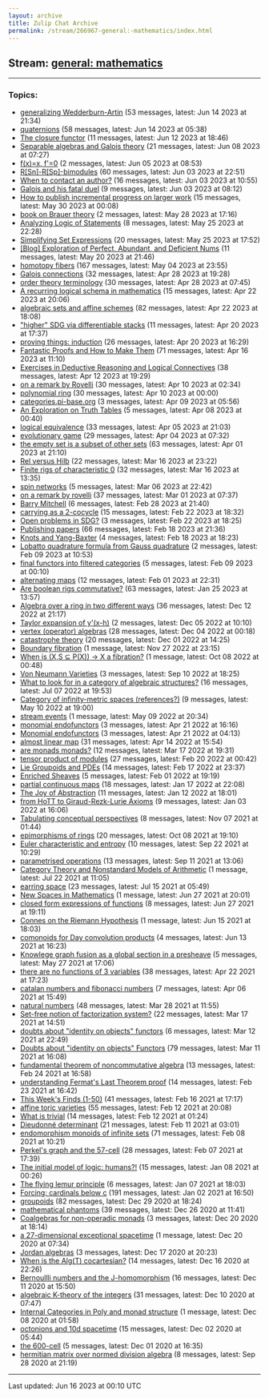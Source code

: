 ```yaml
---
layout: archive
title: Zulip Chat Archive
permalink: /stream/266967-general:-mathematics/index.html
---
```


## Stream: [general: mathematics](https://mattecapu.github.io/ct-zulip-archive/stream/266967-general:-mathematics/index.html)
---

### Topics:

* [generalizing Wedderburn-Artin](topic/topic_generalizing.20Wedderburn-Artin.html) (53 messages, latest: Jun 14 2023 at 21:34)
* [quaternions](topic/topic_quaternions.html) (58 messages, latest: Jun 14 2023 at 05:38)
* [The closure functor](topic/topic_The.20closure.20functor.html) (11 messages, latest: Jun 12 2023 at 18:46)
* [Separable algebras and Galois theory](topic/topic_Separable.20algebras.20and.20Galois.20theory.html) (21 messages, latest: Jun 08 2023 at 07:27)
* [f(x)=x, f'=0](topic/topic_f(x).3Dx.2C.20f'.3D0.html) (2 messages, latest: Jun 05 2023 at 08:53)
* [R\[Sn\]-R\[Sp\]-bimodules](topic/topic_R.5BSn.5D-R.5BSp.5D-bimodules.html) (60 messages, latest: Jun 03 2023 at 22:51)
* [When to contact an author?](topic/topic_When.20to.20contact.20an.20author.3F.html) (16 messages, latest: Jun 03 2023 at 10:55)
* [Galois and his fatal duel](topic/topic_Galois.20and.20his.20fatal.20duel.html) (9 messages, latest: Jun 03 2023 at 08:12)
* [How to publish incremental progress on larger work](topic/topic_How.20to.20publish.20incremental.20progress.20on.20larger.20work.html) (15 messages, latest: May 30 2023 at 00:08)
* [book on Brauer theory](topic/topic_book.20on.20Brauer.20theory.html) (2 messages, latest: May 28 2023 at 17:16)
* [Analyzing Logic of Statements](topic/topic_Analyzing.20Logic.20of.20Statements.html) (8 messages, latest: May 25 2023 at 22:28)
* [Simplifying Set Expressions](topic/topic_Simplifying.20Set.20Expressions.html) (20 messages, latest: May 25 2023 at 17:52)
* [\[Blog\] Exploration of Perfect, Abundant, and Deficient Nums](topic/topic_.5BBlog.5D.20Exploration.20of.20Perfect.2C.20Abundant.2C.20and.20Deficient.20Nums.html) (11 messages, latest: May 20 2023 at 21:46)
* [homotopy fibers](topic/topic_homotopy.20fibers.html) (167 messages, latest: May 04 2023 at 23:55)
* [Galois connections](topic/topic_Galois.20connections.html) (32 messages, latest: Apr 28 2023 at 19:28)
* [order theory terminology](topic/topic_order.20theory.20terminology.html) (30 messages, latest: Apr 28 2023 at 07:45)
* [A recurring logical schema in mathematics](topic/topic_A.20recurring.20logical.20schema.20in.20mathematics.html) (15 messages, latest: Apr 22 2023 at 20:06)
* [algebraic sets and affine schemes](topic/topic_algebraic.20sets.20and.20affine.20schemes.html) (82 messages, latest: Apr 22 2023 at 18:08)
* ["higher" SDG via differentiable stacks](topic/topic_.22higher.22.20SDG.20via.20differentiable.20stacks.html) (11 messages, latest: Apr 20 2023 at 17:37)
* [proving things: induction](topic/topic_proving.20things.3A.20induction.html) (26 messages, latest: Apr 20 2023 at 16:29)
* [Fantastic Proofs and How to Make Them](topic/topic_Fantastic.20Proofs.20and.20How.20to.20Make.20Them.html) (71 messages, latest: Apr 16 2023 at 11:10)
* [Exercises in Deductive Reasoning and Logical Connectives](topic/topic_Exercises.20in.20Deductive.20Reasoning.20and.20Logical.20Connectives.html) (38 messages, latest: Apr 12 2023 at 19:29)
* [on a remark by Rovelli](topic/topic_on.20a.20remark.20by.20Rovelli.html) (30 messages, latest: Apr 10 2023 at 02:34)
* [polynomial ring](topic/topic_polynomial.20ring.html) (30 messages, latest: Apr 10 2023 at 00:00)
* [categories.pi-base.org](topic/topic_categories.2Epi-base.2Eorg.html) (3 messages, latest: Apr 09 2023 at 05:56)
* [An Exploration on Truth Tables](topic/topic_An.20Exploration.20on.20Truth.20Tables.html) (5 messages, latest: Apr 08 2023 at 00:40)
* [logical equivalence](topic/topic_logical.20equivalence.html) (33 messages, latest: Apr 05 2023 at 21:03)
* [evolutionary game](topic/topic_evolutionary.20game.html) (29 messages, latest: Apr 04 2023 at 07:32)
* [the empty set is a subset of other sets](topic/topic_the.20empty.20set.20is.20a.20subset.20of.20other.20sets.html) (63 messages, latest: Apr 01 2023 at 21:10)
* [Rel versus Hilb](topic/topic_Rel.20versus.20Hilb.html) (22 messages, latest: Mar 16 2023 at 23:22)
* [Finite rigs of characteristic 0](topic/topic_Finite.20rigs.20of.20characteristic.200.html) (32 messages, latest: Mar 16 2023 at 13:35)
* [spin networks](topic/topic_spin.20networks.html) (5 messages, latest: Mar 06 2023 at 22:42)
* [on a remark by rovelli](topic/topic_on.20a.20remark.20by.20rovelli.html) (37 messages, latest: Mar 01 2023 at 07:37)
* [Barry Mitchell](topic/topic_Barry.20Mitchell.html) (6 messages, latest: Feb 28 2023 at 21:40)
* [carrying as a 2-cocycle](topic/topic_carrying.20as.20a.202-cocycle.html) (15 messages, latest: Feb 22 2023 at 18:32)
* [Open problems in SDG?](topic/topic_Open.20problems.20in.20SDG.3F.html) (3 messages, latest: Feb 22 2023 at 18:25)
* [Publishing papers](topic/topic_Publishing.20papers.html) (66 messages, latest: Feb 18 2023 at 21:36)
* [Knots and Yang-Baxter](topic/topic_Knots.20and.20Yang-Baxter.html) (4 messages, latest: Feb 18 2023 at 18:23)
* [Lobatto quadrature formula from Gauss quadrature](topic/topic_Lobatto.20quadrature.20formula.20from.20Gauss.20quadrature.html) (2 messages, latest: Feb 09 2023 at 10:53)
* [final functors into filtered categories](topic/topic_final.20functors.20into.20filtered.20categories.html) (5 messages, latest: Feb 09 2023 at 00:10)
* [alternating maps](topic/topic_alternating.20maps.html) (12 messages, latest: Feb 01 2023 at 22:31)
* [Are boolean rigs commutative?](topic/topic_Are.20boolean.20rigs.20commutative.3F.html) (63 messages, latest: Jan 25 2023 at 13:57)
* [Algebra over a ring in two different ways](topic/topic_Algebra.20over.20a.20ring.20in.20two.20different.20ways.html) (36 messages, latest: Dec 12 2022 at 21:17)
* [Taylor expansion of y'(x-h)](topic/topic_Taylor.20expansion.20of.20y'(x-h).html) (2 messages, latest: Dec 05 2022 at 10:10)
* [vertex (operator) algebras](topic/topic_vertex.20(operator).20algebras.html) (28 messages, latest: Dec 04 2022 at 00:18)
* [catastrophe theory](topic/topic_catastrophe.20theory.html) (20 messages, latest: Dec 01 2022 at 14:25)
* [Boundary fibration](topic/topic_Boundary.20fibration.html) (1 message, latest: Nov 27 2022 at 23:15)
* [When is (X,S ⊆ P(X)) -> X a fibration?](topic/topic_When.20is.20(X.2CS.20.E2.8A.86.20P(X)).20-.3E.20X.20a.20fibration.3F.html) (1 message, latest: Oct 08 2022 at 00:48)
* [Von Neumann Varieties](topic/topic_Von.20Neumann.20Varieties.html) (3 messages, latest: Sep 10 2022 at 18:25)
* [What to look for in a category of algebraic structures?](topic/topic_What.20to.20look.20for.20in.20a.20category.20of.20algebraic.20structures.3F.html) (16 messages, latest: Jul 07 2022 at 19:53)
* [Category of infinity-metric spaces (references?)](topic/topic_Category.20of.20infinity-metric.20spaces.20(references.3F).html) (9 messages, latest: May 10 2022 at 19:00)
* [stream events](topic/topic_stream.20events.html) (1 message, latest: May 09 2022 at 20:34)
* [monomial endofunctors](topic/topic_monomial.20endofunctors.html) (3 messages, latest: Apr 21 2022 at 16:16)
* [Monomial endofunctors](topic/topic_Monomial.20endofunctors.html) (3 messages, latest: Apr 21 2022 at 04:13)
* [almost linear map](topic/topic_almost.20linear.20map.html) (31 messages, latest: Apr 14 2022 at 15:54)
* [are monads monads?](topic/topic_are.20monads.20monads.3F.html) (12 messages, latest: Mar 17 2022 at 19:31)
* [tensor product of modules](topic/topic_tensor.20product.20of.20modules.html) (27 messages, latest: Feb 20 2022 at 00:42)
* [Lie  Groupoids and PDEs](topic/topic_Lie.20.20Groupoids.20and.20PDEs.html) (14 messages, latest: Feb 17 2022 at 23:37)
* [Enriched Sheaves](topic/topic_Enriched.20Sheaves.html) (5 messages, latest: Feb 01 2022 at 19:19)
* [partial continuous maps](topic/topic_partial.20continuous.20maps.html) (18 messages, latest: Jan 17 2022 at 22:08)
* [The Joy of Abstraction](topic/topic_The.20Joy.20of.20Abstraction.html) (11 messages, latest: Jan 12 2022 at 18:01)
* [from HoTT to Giraud-Rezk-Lurie Axioms](topic/topic_from.20HoTT.20to.20Giraud-Rezk-Lurie.20Axioms.html) (9 messages, latest: Jan 03 2022 at 16:06)
* [Tabulating conceptual perspectives](topic/topic_Tabulating.20conceptual.20perspectives.html) (8 messages, latest: Nov 07 2021 at 01:44)
* [epimorphisms of rings](topic/topic_epimorphisms.20of.20rings.html) (20 messages, latest: Oct 08 2021 at 19:10)
* [Euler characteristic and entropy](topic/topic_Euler.20characteristic.20and.20entropy.html) (10 messages, latest: Sep 22 2021 at 10:29)
* [parametrised operations](topic/topic_parametrised.20operations.html) (13 messages, latest: Sep 11 2021 at 13:06)
* [Category Theory and Nonstandard Models of Arithmetic](topic/topic_Category.20Theory.20and.20Nonstandard.20Models.20of.20Arithmetic.html) (1 message, latest: Jul 22 2021 at 11:05)
* [earring space](topic/topic_earring.20space.html) (23 messages, latest: Jul 15 2021 at 05:49)
* [New Spaces in Mathematics](topic/topic_New.20Spaces.20in.20Mathematics.html) (1 message, latest: Jun 27 2021 at 20:01)
* [closed form expressions of functions](topic/topic_closed.20form.20expressions.20of.20functions.html) (8 messages, latest: Jun 27 2021 at 19:11)
* [Connes on the Riemann Hypothesis](topic/topic_Connes.20on.20the.20Riemann.20Hypothesis.html) (1 message, latest: Jun 15 2021 at 18:03)
* [comonoids for Day convolution products](topic/topic_comonoids.20for.20Day.20convolution.20products.html) (4 messages, latest: Jun 13 2021 at 16:23)
* [Knowlege graph fusion as a global section in a presheave](topic/topic_Knowlege.20graph.20fusion.20as.20a.20global.20section.20in.20a.20presheave.html) (5 messages, latest: May 27 2021 at 17:06)
* [there are no functions of 3 variables](topic/topic_there.20are.20no.20functions.20of.203.20variables.html) (38 messages, latest: Apr 22 2021 at 17:23)
* [catalan numbers and fibonacci numbers](topic/topic_catalan.20numbers.20and.20fibonacci.20numbers.html) (7 messages, latest: Apr 06 2021 at 15:49)
* [natural numbers](topic/topic_natural.20numbers.html) (48 messages, latest: Mar 28 2021 at 11:55)
* [Set-free notion of factorization system?](topic/topic_Set-free.20notion.20of.20factorization.20system.3F.html) (22 messages, latest: Mar 17 2021 at 14:51)
* [doubts about "identity on objects" functors](topic/topic_doubts.20about.20.22identity.20on.20objects.22.20functors.html) (6 messages, latest: Mar 12 2021 at 22:49)
* [Doubts about "identity on objects" Functors](topic/topic_Doubts.20about.20.22identity.20on.20objects.22.20Functors.html) (79 messages, latest: Mar 11 2021 at 16:08)
* [fundamental theorem of noncommutative algebra](topic/topic_fundamental.20theorem.20of.20noncommutative.20algebra.html) (13 messages, latest: Feb 24 2021 at 16:58)
* [understanding Fermat's Last Theorem proof](topic/topic_understanding.20Fermat's.20Last.20Theorem.20proof.html) (14 messages, latest: Feb 23 2021 at 16:42)
* [This Week's Finds (1-50)](topic/topic_This.20Week's.20Finds.20(1-50).html) (41 messages, latest: Feb 16 2021 at 17:17)
* [affine toric varieties](topic/topic_affine.20toric.20varieties.html) (55 messages, latest: Feb 12 2021 at 20:08)
* [What is trivial](topic/topic_What.20is.20trivial.html) (14 messages, latest: Feb 12 2021 at 01:24)
* [Dieudonné determinant](topic/topic_Dieudonn.C3.A9.20determinant.html) (21 messages, latest: Feb 11 2021 at 03:01)
* [endomorphism monoids of infinite sets](topic/topic_endomorphism.20monoids.20of.20infinite.20sets.html) (71 messages, latest: Feb 08 2021 at 10:21)
* [Perkel's graph and the 57-cell](topic/topic_Perkel's.20graph.20and.20the.2057-cell.html) (28 messages, latest: Feb 07 2021 at 17:39)
* [The initial model of logic: humans?!](topic/topic_The.20initial.20model.20of.20logic.3A.20humans.3F!.html) (15 messages, latest: Jan 08 2021 at 00:26)
* [The flying lemur principle](topic/topic_The.20flying.20lemur.20principle.html) (6 messages, latest: Jan 07 2021 at 18:03)
* [Forcing: cardinals below c](topic/topic_Forcing.3A.20cardinals.20below.20c.html) (191 messages, latest: Jan 02 2021 at 16:50)
* [groupoids](topic/topic_groupoids.html) (82 messages, latest: Dec 29 2020 at 18:24)
* [mathematical phantoms](topic/topic_mathematical.20phantoms.html) (39 messages, latest: Dec 26 2020 at 11:41)
* [Coalgebras for non-operadic monads](topic/topic_Coalgebras.20for.20non-operadic.20monads.html) (3 messages, latest: Dec 20 2020 at 18:14)
* [a 27-dimensional exceptional spacetime](topic/topic_a.2027-dimensional.20exceptional.20spacetime.html) (1 message, latest: Dec 20 2020 at 07:34)
* [Jordan algebras](topic/topic_Jordan.20algebras.html) (3 messages, latest: Dec 17 2020 at 20:23)
* [When is the Alg(T) cocartesian?](topic/topic_When.20is.20the.20Alg(T).20cocartesian.3F.html) (14 messages, latest: Dec 16 2020 at 22:26)
* [Bernoullli numbers and the J-homomorphism](topic/topic_Bernoullli.20numbers.20and.20the.20J-homomorphism.html) (16 messages, latest: Dec 11 2020 at 15:50)
* [algebraic K-theory of the integers](topic/topic_algebraic.20K-theory.20of.20the.20integers.html) (31 messages, latest: Dec 10 2020 at 07:47)
* [Internal Categories in Poly and monad structure](topic/topic_Internal.20Categories.20in.20Poly.20and.20monad.20structure.html) (1 message, latest: Dec 08 2020 at 01:58)
* [octonions and 10d spacetime](topic/topic_octonions.20and.2010d.20spacetime.html) (15 messages, latest: Dec 02 2020 at 05:44)
* [the 600-cell](topic/topic_the.20600-cell.html) (5 messages, latest: Dec 01 2020 at 16:35)
* [hermitian matrix over normed division algebra](topic/topic_hermitian.20matrix.20over.20normed.20division.20algebra.html) (8 messages, latest: Sep 28 2020 at 21:19)

<hr><p>Last updated: Jun 16 2023 at 00:10 UTC</p>